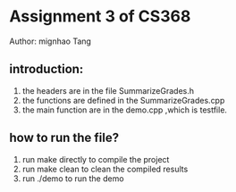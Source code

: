 # Assignment 3 of CS368

 Author: mignhao Tang

## introduction:

1. the headers are in the file SummarizeGrades.h
2. the functions are defined in the SummarizeGrades.cpp
3. the main function are in the demo.cpp ,which is testfile. 

## how to run the file?

1. run make directly to compile the project
2. run make clean to clean the compiled results
3. run ./demo to run the demo
